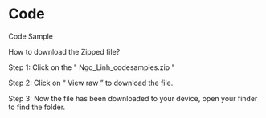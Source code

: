 # Code
Code Sample 

How to download the Zipped file? 

Step 1: Click on the " Ngo_Linh_codesamples.zip "

Step 2: Click on “ View raw ” to download the file.

Step 3: Now the file has been downloaded to your device, open your finder to find the folder. 
